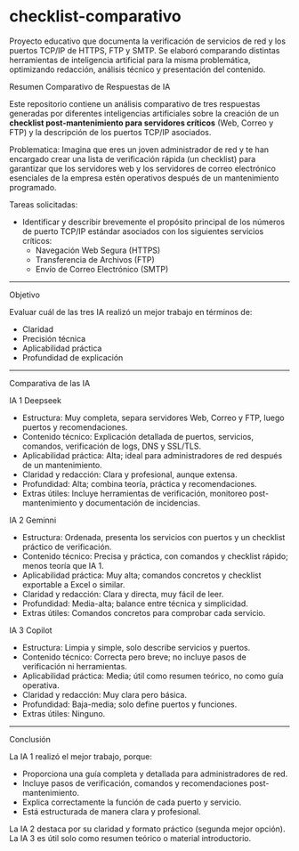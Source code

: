 # checklist-comparativo
Proyecto educativo que documenta la verificación de servicios de red y los puertos TCP/IP de HTTPS, FTP y SMTP. Se elaboró comparando distintas herramientas de inteligencia artificial para la misma problemática, optimizando redacción, análisis técnico y presentación del contenido.

Resumen Comparativo de Respuestas de IA

Este repositorio contiene un análisis comparativo de tres respuestas generadas por diferentes inteligencias artificiales sobre la creación de un **checklist post-mantenimiento para servidores críticos** (Web, Correo y FTP) y la descripción de los puertos TCP/IP asociados.

Problematica: Imagina que eres un joven administrador de red y te han encargado crear una lista de verificación rápida (un checklist) para garantizar que los servidores web y los servidores de correo electrónico esenciales de la empresa estén operativos después de un mantenimiento programado.  

Tareas solicitadas:
- Identificar y describir brevemente el propósito principal de los números de puerto TCP/IP estándar asociados con los siguientes servicios críticos:
  - Navegación Web Segura (HTTPS)  
  - Transferencia de Archivos (FTP)  
  - Envío de Correo Electrónico (SMTP)

---

Objetivo

Evaluar cuál de las tres IA realizó un mejor trabajo en términos de:

- Claridad  
- Precisión técnica  
- Aplicabilidad práctica  
- Profundidad de explicación  

---

Comparativa de las IA

 IA 1 Deepseek
- Estructura: Muy completa, separa servidores Web, Correo y FTP, luego puertos y recomendaciones.  
- Contenido técnico: Explicación detallada de puertos, servicios, comandos, verificación de logs, DNS y SSL/TLS.  
- Aplicabilidad práctica: Alta; ideal para administradores de red después de un mantenimiento.  
- Claridad y redacción: Clara y profesional, aunque extensa.  
- Profundidad: Alta; combina teoría, práctica y recomendaciones.  
- Extras útiles: Incluye herramientas de verificación, monitoreo post-mantenimiento y documentación de incidencias.

 IA 2 Geminni
- Estructura: Ordenada, presenta los servicios con puertos y un checklist práctico de verificación.  
- Contenido técnico: Precisa y práctica, con comandos y checklist rápido; menos teoría que IA 1.  
- Aplicabilidad práctica: Muy alta; comandos concretos y checklist exportable a Excel o similar.  
- Claridad y redacción: Clara y directa, muy fácil de leer.  
- Profundidad: Media-alta; balance entre técnica y simplicidad.  
- Extras útiles: Comandos concretos para comprobar cada servicio.

 IA 3 Copilot
- Estructura: Limpia y simple, solo describe servicios y puertos.  
- Contenido técnico: Correcta pero breve; no incluye pasos de verificación ni herramientas.  
- Aplicabilidad práctica: Media; útil como resumen teórico, no como guía operativa.  
- Claridad y redacción: Muy clara pero básica.  
- Profundidad: Baja-media; solo define puertos y funciones.  
- Extras útiles: Ninguno.

---

Conclusión

La IA 1 realizó el mejor trabajo, porque:

- Proporciona una guía completa y detallada para administradores de red.  
- Incluye pasos de verificación, comandos y recomendaciones post-mantenimiento.  
- Explica correctamente la función de cada puerto y servicio.  
- Está estructurada de manera clara y profesional.

La IA 2 destaca por su claridad y formato práctico (segunda mejor opción).  
La IA 3 es útil solo como resumen teórico o material introductorio.


